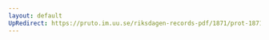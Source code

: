 ```yaml
---
layout: default
UpRedirect: https://pruto.im.uu.se/riksdagen-records-pdf/1871/prot-1871-urtima-fk--1003/prot-1871-urtima-fk--1003_031.pdf
---
```

